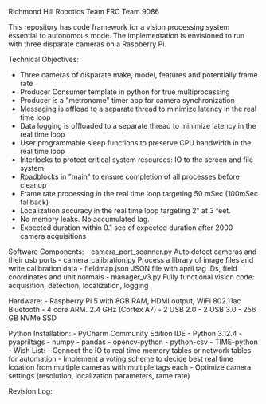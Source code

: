 Richmond Hill Robotics Team
FRC Team 9086

This repository has code framework for a vision processing system essential to autonomous mode.
The implementation is envisioned to run with three disparate cameras on a Raspberry Pi.

Technical Objectives:
   - Three cameras of disparate make, model, features and potentially frame rate
   - Producer Consumer template in python for true multiprocessing
   - Producer is a "metronome" timer app for camera synchronization
   - Messaging is offload to a separate thread to minimize latency in the real time loop
   - Data logging is offloaded to a separate thread to minimize latency in the real time loop
   - User programmable sleep functions to preserve CPU bandwidth in the real time loop
   - Interlocks to protect critical system resources: IO to the screen and file system
   - Roadblocks in "main" to ensure completion of all processes before cleanup
   - Frame rate processing in the real time loop targeting 50 mSec (100mSec fallback)
   - Localization accuracy in the real time loop targeting 2" at 3 feet.
   - No memory leaks.  No accumulated lag.
   - Expected duration within 0.1 sec of expected duration after 2000 camera acquisitions

Software Components:
    - camera_port_scanner.py      Auto detect cameras and their usb ports
    - camera_calibration.py       Process a library of image files and write calibration data
    - fieldmap.json               JSON file with april tag IDs, field coordinates and unit normals
    - manager_v3.py               Fully functional vision code: acquisition, detection, localization, logging

Hardware:
    - Raspberry Pi 5 with 8GB RAM, HDMI output, WiFi 802.11ac Bluetooth
    - 4 core ARM.  2.4 GHz (Cortex A7)
    - 2 USB 2.0
    - 2 USB 3.0
    - 256 GB NVMe SSD

Python Installation:
    - PyCharm Community Edition IDE
    - Python 3.12.4
    - pyapriltags
    - numpy
    - pandas
    - opencv-python
    - python-csv
    - TIME-python
    - 
Wish List:
    - Connect the IO to real time memory tables or network tables for automation
    - Implement a voting scheme to decide best real time lcoation from multiple cameras with multiple tags each
    - Optimize camera settings (resolution, localization parameters, rame rate)

Revision Log:
